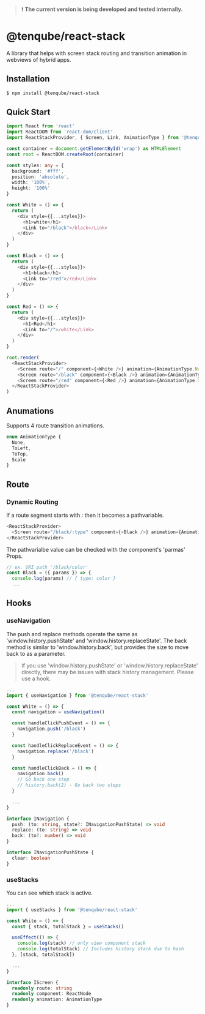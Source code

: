 >❗ __The current version is being developed and tested internally.__

# @tenqube/react-stack
A library that helps with screen stack routing and transition animation in webviews of hybrid apps.

## Installation
```sh
$ npm install @tenqube/react-stack
```

## Quick Start
```ts
import React from 'react'
import ReactDOM from 'react-dom/client'
import ReactStackProvider, { Screen, Link, AnimationType } from '@tenqube/react-stack'

const container = document.getElementById('wrap') as HTMLElement
const root = ReactDOM.createRoot(container)

const styles: any = {
  background: '#fff',
  position: 'absolute',
  width: '100%',
  height: '100%'
}

const White = () => {
  return (
    <div style={{...styles}}>
      <h1>white</h1>
      <Link to="/black">/black</Link>
    </div>
  )
}

const Black = () => {
  return (
    <div style={{...styles}}>
      <h1>black</h1>
      <Link to="/red">/red</Link>
    </div>
  )
}

const Red = () => {
  return (
    <div style={{...styles}}>
      <h1>Red</h1>
      <Link to="/">/white</Link>
    </div>
  )
}

root.render(
  <ReactStackProvider>
    <Screen route="/" component={<White />} animation={AnimationType.None} />
    <Screen route="/black" component={<Black />} animation={AnimationType.ToLeft} />
    <Screen route="/red" component={<Red />} animation={AnimationType.Scale} />
  </ReactStackProvider>
)
```

## Anumations
Supports 4 route transition animations.
```ts
enum AnimationType {
  None,
  ToLeft,
  ToTop,
  Scale
}
```

## Route

### Dynamic Routing
If a route segment starts with : then it becomes a pathvariable.
```ts
<ReactStackProvider>
  <Screen route="/black/:type" component={<Black />} animation={AnimationType.ToLeft} />
</ReactStackProvider>
```
The pathvarialbe value can be checked with the component's 'parmas' Props.
```ts
// ex. URI path '/black/color'
const Black = ({ params }) => {
  console.log(params) // { type: color }
  ...
```

## Hooks

### useNavigation
The push and replace methods operate the same as 'window.history.pushState' and 'window.history.replaceState'. The back method is similar to 'window.history.back', but provides the size to move back to as a parameter.
> If you use 'window.history.pushState' or 'window.history.replaceState' directly, there may be issues with stack history management. Please use a hook.
```ts
...
import { useNavigation } from '@tenqube/react-stack'

const White = () => {
  const navigation = useNavigation()

  const handleClickPushEvent = () => {
    navigation.push('/black')
  }

  const handleClickReplaceEvent = () => {
    navigation.replace('/black')
  }

  const handleClickBack = () => {
    navigation.back()
    // Go back one step
    // history.back(2) - Go back two steps
  }

  ...
}
```

```ts
interface INavigation {
  push: (to: string, state?: INavigationPushState) => void
  replace: (to: string) => void
  back: (to?: number) => void
}
```

```ts
interface INavigationPushState {
  clear: boolean
}
```

### useStacks
You can see which stack is active.
```ts
...
import { useStacks } from '@tenqube/react-stack'

const White = () => {
  const { stack, totalStack } = useStacks()

  useEffect(() => {
    console.log(stack) // only view component stack
    console.log(totalStack) // Includes history stack due to hash
  }, [stack, totalStack])

  ...
}
```
```ts
interface IScreen {
  readonly route: string
  readonly component: ReactNode
  readonly animation: AnimationType
}
```